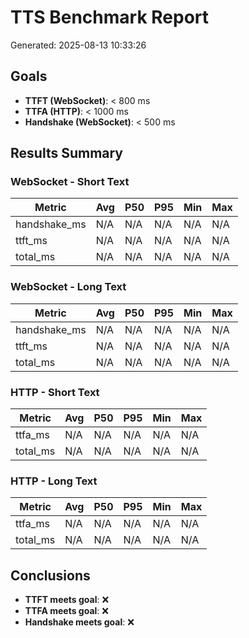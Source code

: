 # TTS Benchmark Report
Generated: 2025-08-13 10:33:26

## Goals
- **TTFT (WebSocket)**: < 800 ms
- **TTFA (HTTP)**: < 1000 ms  
- **Handshake (WebSocket)**: < 500 ms

## Results Summary

### WebSocket - Short Text
| Metric | Avg | P50 | P95 | Min | Max |
|--------|-----|-----|-----|-----|-----|
| handshake_ms | N/A | N/A | N/A | N/A | N/A |
| ttft_ms | N/A | N/A | N/A | N/A | N/A |
| total_ms | N/A | N/A | N/A | N/A | N/A |

### WebSocket - Long Text
| Metric | Avg | P50 | P95 | Min | Max |
|--------|-----|-----|-----|-----|-----|
| handshake_ms | N/A | N/A | N/A | N/A | N/A |
| ttft_ms | N/A | N/A | N/A | N/A | N/A |
| total_ms | N/A | N/A | N/A | N/A | N/A |

### HTTP - Short Text
| Metric | Avg | P50 | P95 | Min | Max |
|--------|-----|-----|-----|-----|-----|
| ttfa_ms | N/A | N/A | N/A | N/A | N/A |
| total_ms | N/A | N/A | N/A | N/A | N/A |

### HTTP - Long Text
| Metric | Avg | P50 | P95 | Min | Max |
|--------|-----|-----|-----|-----|-----|
| ttfa_ms | N/A | N/A | N/A | N/A | N/A |
| total_ms | N/A | N/A | N/A | N/A | N/A |

## Conclusions
- **TTFT meets goal**: ❌
- **TTFA meets goal**: ❌
- **Handshake meets goal**: ❌
